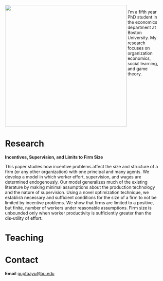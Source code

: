 <img align = "left" width = "400" src = "/Images/Gupta - Large.jpg">

I'm a fifth year PhD student in the economics department at Boston University. My research focuses on organization economics, social learning, and game theory.

<br clear = "left" />

# Research

**Incentives, Supervision, and Limits to Firm Size**

This paper studies how incentive problems affect the size and structure of a firm (or any other organization) with one principal and many agents. We develop a model in which worker effort, supervision, and wages are determined endogenously. Our model generalizes much of the existing literature by making minimal assumptions about the production technology and the nature of supervision. Using a novel optimization technique, we establish necessary and sufficient conditions for the size of a firm to not be limited by incentive problems. We show that firms are limited to a positive, but finite, number of workers under reasonable assumptions. Firm size is unbounded only when worker productivity is sufficiently greater than the dis-utility of effort.

# Teaching

# Contact

**Email** guptaayu@bu.edu
